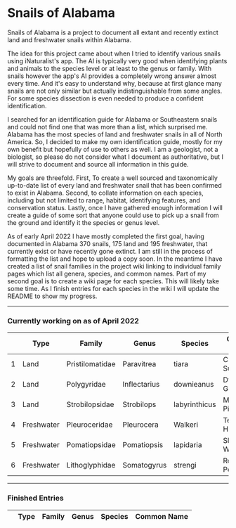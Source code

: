 # Snails of Alabama

<P> Snails of Alabama is a project to document all extant and recently extinct land and freshwater snails within Alabama.

<P> The idea for this project came about when I tried to identify various snails using iNaturalist's app. The AI is typically very good when identifying plants and animals to the species level or at least to the genus or family. With snails however the app's AI provides a completely wrong answer almost every time. And it's easy to understand why, because at first glance many snails are not only similar but actually indistinguishable from some angles. For some species dissection is even needed to produce a confident identification. 
  
<P> I searched for an identification guide for Alabama or Southeastern snails and could not find one that was more than a list, which surprised me. Alabama has the most species of land and freshwater snails in all of North America. So, I decided to make my own identification guide, mostly for my own benefit but hopefully of use to others as well. I am a geologist, not a biologist, so please do not consider what I document as authoritative, but I will strive to document and source all information in this guide. 
  
<P> My goals are threefold. First, To create a well sourced and taxonomically up-to-date list of every land and freshwater snail that has been confirmed to exist in Alabama. Second, to collate information on each species, including but not limited to range, habitat, identifying features, and conservation status. Lastly, once I have gathered enough information I will create a guide of some sort that anyone could use to pick up a snail from the ground and identify it the species or genus level. 
  
<P> As of early April 2022 I have mostly completed the first goal, having documented in Alabama 370 snails, 175 land and 195 freshwater, that currently exist or have recently gone extinct. I am still in the process of formatting the list and hope to upload a copy soon. In the meantime I have created a list of snail families in the project wiki linking to individual family pages which list all genera, species, and common names. Part of my second goal is to create a wiki page for each species. This will likely take some time. As I finish entries for each species in the wiki I will update the README to show my progress. 

--------------

### Currently working on as of April 2022

|   | Type | Family | Genus | Species | Common Name | 
|---|------|--------|-------|---------|-------------|
| 1 | Land | Pristilomatidae	| Paravitrea | tiara | Crowned Supercoil | 
| 2 | Land | Polygyridae | Inflectarius | downieanus | Dwarf Globelet | 
| 3 | Land | Strobilopsidae | Strobilops | labyrinthicus | Maze Pincone | 
| 4 | Freshwater | Pleuroceridae | Pleurocera | Walkeri | Telescope Hornsnail |
| 5 | Freshwater | Pomatiopsidae | Pomatiopsis | lapidaria | Slender Walker | 
| 6 | Freshwater | Lithoglyphidae | Somatogyrus | strengi | Rolling Pebblesnail | 

--------

### Finished Entries
|   | Type | Family | Genus | Species | Common Name | 
|---|------|--------|-------|---------|-------------|

